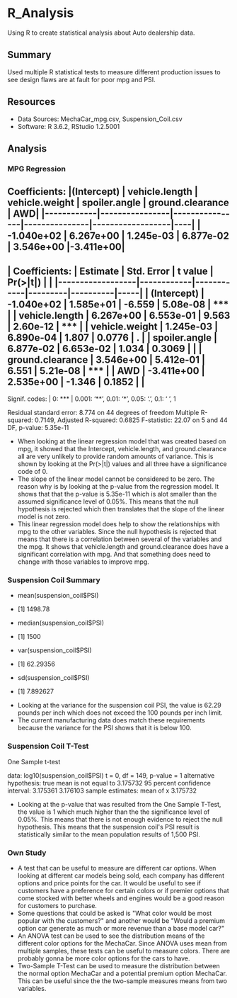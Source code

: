 # R_Analysis
Using R to create statistical analysis about Auto dealership data.

## Summary
Used multiple R statistical tests to measure different production issues to see design flaws are at fault for poor mpg and PSI.

## Resources
- Data Sources: MechaCar_mpg.csv, Suspension_Coil.csv
- Software: R 3.6.2, RStudio 1.2.5001

## Analysis
### MPG Regression

Coefficients:
|(Intercept) | vehicle.length | vehicle.weight | spoiler.angle | ground.clearance | AWD|
|------------|----------------|----------------|---------------|------------------|----|
| -1.040e+02 |   6.267e+00    |     1.245e-03  |  6.877e-02    |  3.546e+00 |-3.411e+00|
---
| Coefficients:    | Estimate   | Std. Error | t value | Pr(>|t|) |     |
|------------------|------------|------------|---------|----------|-----|
| (Intercept)      | -1.040e+02 | 1.585e+01  | -6.559  | 5.08e-08 | *** |
| vehicle.length   | 6.267e+00  | 6.553e-01  | 9.563   | 2.60e-12 | *** |
| vehicle.weight   | 1.245e-03  | 6.890e-04  | 1.807   | 0.0776   | .   |
| spoiler.angle    | 6.877e-02  | 6.653e-02  | 1.034   | 0.3069   |     |
| ground.clearance | 3.546e+00  | 5.412e-01  | 6.551   | 5.21e-08 | *** |
| AWD              | -3.411e+00 | 2.535e+00  | -1.346  | 0.1852   |     |
---
Signif. codes: | 0: *** | 0.001:  ‘**’, 0.01: ‘*’, 0.05: ‘.’, 0.1: ‘ ’, 1

Residual standard error: 8.774 on 44 degrees of freedom
Multiple R-squared:  0.7149,	Adjusted R-squared:  0.6825 
F-statistic: 22.07 on 5 and 44 DF,  p-value: 5.35e-11

- When looking at the linear regression model that was created based on mpg, it showed that the Intercept, vehicle.length, and ground.clearance all are very unlikely to provide random amounts of variance. This is shown by looking at the Pr(>|t|) values and all three have a significance code of 0.
- The slope of the linear model cannot be considered to be zero. The reason why is by looking at the p-value from the regression model. It shows that that the p-value is 5.35e-11 which is alot smaller than the assumed significance level of 0.05%. This means that the null hypothesis is rejected which then translates that the slope of the linear model is not zero.
- This linear regression model does help to show the relationships with mpg to the other variables. Since the null hypothesis is rejected that means that there is a correlation between several of the variables and the mpg. It shows that vehicle.length and ground.clearance does have a significant correlation with mpg. And that something does need to change with those variables to improve mpg. 

### Suspension Coil Summary

- mean(suspension_coil$PSI)
* [1] 1498.78
- median(suspension_coil$PSI)
* [1] 1500
- var(suspension_coil$PSI)
* [1] 62.29356
- sd(suspension_coil$PSI)
* [1] 7.892627

- Looking at the variance for the suspension coil PSI, the value is 62.29 pounds per inch which does not exceed the 100 pounds per inch limit.
- The current manufacturing data does match these requirements because the variance for the PSI shows that it is below 100. 

### Suspension Coil T-Test
One Sample t-test

data:  log10(suspension_coil$PSI)
t = 0, df = 149, p-value = 1
alternative hypothesis: true mean is not equal to 3.175732
95 percent confidence interval:
 3.175361 3.176103
sample estimates:
mean of x 
 3.175732 

- Looking at the p-value that was resulted from the One Sample T-Test, the value is 1 which much higher than the the significance level of 0.05%. This means that there is not enough evidence to reject the null hypothesis. This means that the suspension coil's PSI result is statistically similar to the mean population results of 1,500 PSI.

### Own Study

- A test that can be useful to measure are different car options. When looking at different car models being sold, each company has different options and price points for the car. It would be useful to see if customers have a preference for certain colors or if premier options that come stocked with better wheels and engines would be a good reason for customers to purchase. 
- Some questions that could be asked is "What color would be most popular with the customers?" and another would be "Would a premium option car generate as much or more revenue than a base model car?"
- An ANOVA test can be used to see the distribution means of the different color options for the MechaCar. Since ANOVA uses mean from multiple samples, these tests can be useful to measure colors. There are probably gonna be more color options for the cars to have. 
- Two-Sample T-Test can be used to measure the distribution between the normal option MechaCar and a potential premium option MechaCar. This can be useful since the the two-sample measures means from two variables.
